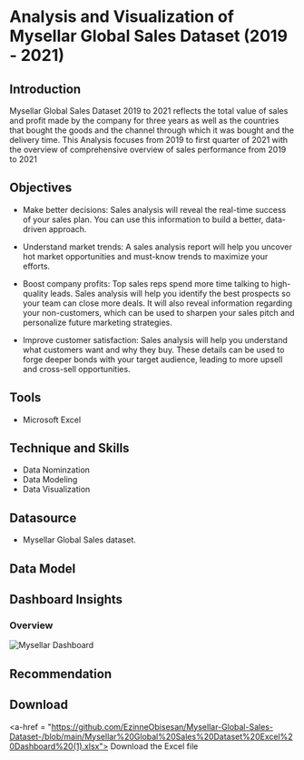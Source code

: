 # Analysis and Visualization of Mysellar Global Sales Dataset (2019 - 2021)

## Introduction
Mysellar Global Sales Dataset 2019 to 2021 reflects the total value of sales and profit made by the company for three years as well as the countries that bought the goods and the channel through which it was bought and the delivery time. This Analysis focuses from 2019 to first quarter of 2021 with the overview of comprehensive overview of sales performance from 2019 to 2021

## Objectives
- Make better decisions: Sales analysis will reveal the real-time success of your sales plan. You can use this information to build a better, data-driven approach.
  
- Understand market trends: A sales analysis report will help you uncover hot market opportunities and must-know trends to maximize your efforts.
  
- Boost company profits: Top sales reps spend more time talking to high-quality leads. Sales analysis will help you identify the best prospects so your team can close more deals. It will also reveal information regarding your non-customers, which can be used to sharpen your sales pitch and personalize future marketing strategies.
  
- Improve customer satisfaction: Sales analysis will help you understand what customers want and why they buy. These details can be used to forge deeper bonds with your target audience, leading to more upsell and cross-sell opportunities.

## Tools
- Microsoft Excel

## Technique and Skills
- Data Nominzation
- Data Modeling
- Data Visualization

## Datasource
- Mysellar Global Sales dataset.

## Data Model

## Dashboard Insights
### Overview
![Mysellar Dashboard](https://github.com/EzinneObisesan/Mysellar-Global-Sales-Dataset-/commit/ca1a536153304e70eb87d8f4b67073240e335930)

## Recommendation

## Download
<a-href = "https://github.com/EzinneObisesan/Mysellar-Global-Sales-Dataset-/blob/main/Mysellar%20Global%20Sales%20Dataset%20Excel%20Dashboard%20(1).xlsx"> Download the Excel file <a/>
